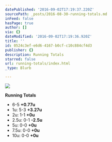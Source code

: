 ```yaml
---
datePublished: '2016-09-02T17:19:37.220Z'
sourcePath: _posts/2016-08-30-running-totals.md
inFeed: false
hasPage: true
author: []
via: {}
dateModified: '2016-09-02T17:19:36.920Z'
title: ''
id: 0524c3ef-e6d6-4167-b0cf-c10c884cf4d3
publisher: {}
description: Running Totals
starred: false
url: running-totals/index.html
_type: Blurb

---
```

![](https://the-grid-user-content.s3-us-west-2.amazonaws.com/aa46a3bb-f549-4f10-b5b7-b5ab6223532e.jpg)

**Running Totals**

* 6-5 **+0.77u**
* 1u: 5-3 **+3.27u**
* 2u: 1-1 **+0u**
* 2.5u: 0-1 **-2.5u**
* 5u: 0-0 **+0u**
* 7.5u: 0-0 **+0u**
* 10u: 0-0 **+0u**